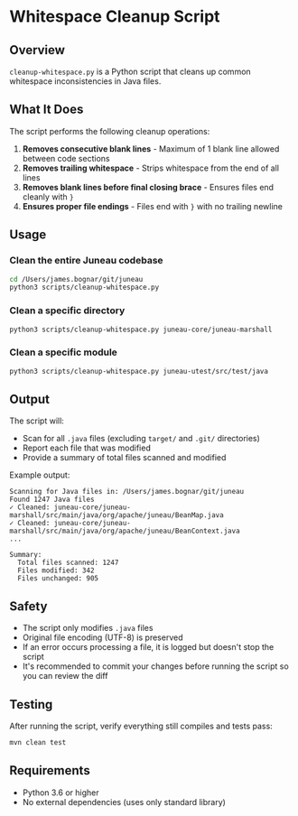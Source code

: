 # Whitespace Cleanup Script

## Overview

`cleanup-whitespace.py` is a Python script that cleans up common whitespace inconsistencies in Java files.

## What It Does

The script performs the following cleanup operations:

1. **Removes consecutive blank lines** - Maximum of 1 blank line allowed between code sections
2. **Removes trailing whitespace** - Strips whitespace from the end of all lines
3. **Removes blank lines before final closing brace** - Ensures files end cleanly with `}`
4. **Ensures proper file endings** - Files end with `}` with no trailing newline

## Usage

### Clean the entire Juneau codebase

```bash
cd /Users/james.bognar/git/juneau
python3 scripts/cleanup-whitespace.py
```

### Clean a specific directory

```bash
python3 scripts/cleanup-whitespace.py juneau-core/juneau-marshall
```

### Clean a specific module

```bash
python3 scripts/cleanup-whitespace.py juneau-utest/src/test/java
```

## Output

The script will:
- Scan for all `.java` files (excluding `target/` and `.git/` directories)
- Report each file that was modified
- Provide a summary of total files scanned and modified

Example output:
```
Scanning for Java files in: /Users/james.bognar/git/juneau
Found 1247 Java files
✓ Cleaned: juneau-core/juneau-marshall/src/main/java/org/apache/juneau/BeanMap.java
✓ Cleaned: juneau-core/juneau-marshall/src/main/java/org/apache/juneau/BeanContext.java
...

Summary:
  Total files scanned: 1247
  Files modified: 342
  Files unchanged: 905
```

## Safety

- The script only modifies `.java` files
- Original file encoding (UTF-8) is preserved
- If an error occurs processing a file, it is logged but doesn't stop the script
- It's recommended to commit your changes before running the script so you can review the diff

## Testing

After running the script, verify everything still compiles and tests pass:

```bash
mvn clean test
```

## Requirements

- Python 3.6 or higher
- No external dependencies (uses only standard library)

